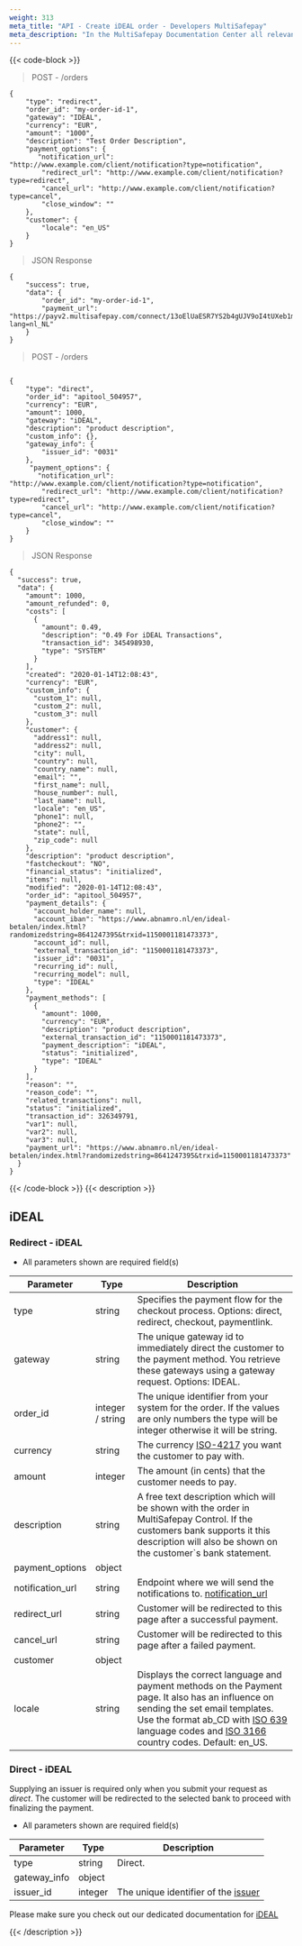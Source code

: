 ```yaml
---
weight: 313
meta_title: "API - Create iDEAL order - Developers MultiSafepay"
meta_description: "In the MultiSafepay Documentation Center all relevant information regarding our Plugins and API. As well as Support pages for Payment Method, Tools and General Questions. You can also find the contact details of our Support Team and Integration Team."
---
```

{{< code-block >}}
> POST - /orders 

```shell
{
    "type": "redirect",
    "order_id": "my-order-id-1",
    "gateway": "IDEAL",
    "currency": "EUR",
    "amount": "1000",
    "description": "Test Order Description",
    "payment_options": {
       "notification_url": "http://www.example.com/client/notification?type=notification",
        "redirect_url": "http://www.example.com/client/notification?type=redirect",
        "cancel_url": "http://www.example.com/client/notification?type=cancel", 
        "close_window": ""
    },
    "customer": {
        "locale": "en_US"
    }
}
```
> JSON Response

```shell
{
    "success": true,
    "data": {
        "order_id": "my-order-id-1",
        "payment_url": "https://payv2.multisafepay.com/connect/13oElUaESR7YS2b4gUJV9oI4tUXeb1mj1D8/?lang=nl_NL"
    }
}
```

> POST - /orders

```shell 

{
    "type": "direct",
    "order_id": "apitool_504957",
    "currency": "EUR",
    "amount": 1000,
    "gateway": "iDEAL",
    "description": "product description",
    "custom_info": {},
    "gateway_info": {
        "issuer_id": "0031"
    },
     "payment_options": {
       "notification_url": "http://www.example.com/client/notification?type=notification",
        "redirect_url": "http://www.example.com/client/notification?type=redirect",
        "cancel_url": "http://www.example.com/client/notification?type=cancel", 
        "close_window": ""
    }
}

```
> JSON Response 

```shell 
{
  "success": true,
  "data": {
    "amount": 1000,
    "amount_refunded": 0,
    "costs": [
      {
        "amount": 0.49,
        "description": "0.49 For iDEAL Transactions",
        "transaction_id": 345498930,
        "type": "SYSTEM"
      }
    ],
    "created": "2020-01-14T12:08:43",
    "currency": "EUR",
    "custom_info": {
      "custom_1": null,
      "custom_2": null,
      "custom_3": null
    },
    "customer": {
      "address1": null,
      "address2": null,
      "city": null,
      "country": null,
      "country_name": null,
      "email": "",
      "first_name": null,
      "house_number": null,
      "last_name": null,
      "locale": "en_US",
      "phone1": null,
      "phone2": "",
      "state": null,
      "zip_code": null
    },
    "description": "product description",
    "fastcheckout": "NO",
    "financial_status": "initialized",
    "items": null,
    "modified": "2020-01-14T12:08:43",
    "order_id": "apitool_504957",
    "payment_details": {
      "account_holder_name": null,
      "account_iban": "https://www.abnamro.nl/en/ideal-betalen/index.html?randomizedstring=8641247395&trxid=1150001181473373",
      "account_id": null,
      "external_transaction_id": "1150001181473373",
      "issuer_id": "0031",
      "recurring_id": null,
      "recurring_model": null,
      "type": "IDEAL"
    },
    "payment_methods": [
      {
        "amount": 1000,
        "currency": "EUR",
        "description": "product description",
        "external_transaction_id": "1150001181473373",
        "payment_description": "iDEAL",
        "status": "initialized",
        "type": "IDEAL"
      }
    ],
    "reason": "",
    "reason_code": "",
    "related_transactions": null,
    "status": "initialized",
    "transaction_id": 326349791,
    "var1": null,
    "var2": null,
    "var3": null,
    "payment_url": "https://www.abnamro.nl/en/ideal-betalen/index.html?randomizedstring=8641247395&trxid=1150001181473373"
  }
}
```
{{< /code-block >}}
{{< description >}}
## iDEAL
### Redirect - iDEAL


* All parameters shown are required field(s)

| Parameter                      | Type      | Description                                                                             |
|--------------------------------|-----------|-----------------------------------------------------------------------------------------|
| type                           | string  | Specifies the payment flow for the checkout process. Options: direct, redirect, checkout, paymentlink.
| gateway                        | string  | The unique gateway id to immediately direct the customer to the payment method. You retrieve these gateways using a gateway request. Options: IDEAL. |
| order_id                       | integer / string  | The unique identifier from your system for the order. If the values are only numbers the type will be integer otherwise it will be string.                                    |
| currency                       | string  | The currency [ISO-4217](https://www.iso.org/iso-4217-currency-codes.html) you want the customer to pay with. |
| amount                         | integer  | The amount (in cents) that the customer needs to pay.                                   |
| description                    | string  | A free text description which will be shown with the order in MultiSafepay Control. If the customers bank supports it this description will also be shown on the customer`s bank statement. |
| payment_options             | object    |                             |
| notification_url            | string    | Endpoint where we will send the notifications to. [notification_url](/faq/api/how-does-the-notification-url-work/)                                |
| redirect_url                | string    | Customer will be redirected to this page after a successful payment. |
| cancel_url                  | string    | Customer will be redirected to this page after a failed payment.  | 
| customer                    | object    |                                 |
| locale                      | string    | Displays the correct language and payment methods on the Payment page. It also has an influence on sending the set email templates. Use the format ab_CD with [ISO 639](https://www.iso.org/iso-639-language-codes.html) language codes and [ISO 3166](https://www.iso.org/iso-3166-country-codes.html) country codes. Default: en_US. | 



### Direct - iDEAL
Supplying an issuer is required only when you submit your request as _direct_. The customer will be redirected to the selected bank to proceed with finalizing the payment. 

* All parameters shown are required field(s)

| Parameter                      | Type      | Description                                                                             |
|--------------------------------|-----------|-----------------------------------------------------------------------------------------|
| type                           | string    | Direct.                                                                                  | 
| gateway_info                   | object    |                                                                                         |
| issuer_id                      | integer   | The unique identifier of the [issuer](#gateway-issuers)                                   |


Please make sure you check out our dedicated documentation for [iDEAL](/payment-methods/ideal/)

{{< /description >}}

